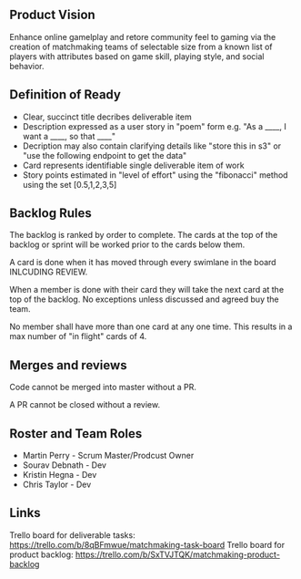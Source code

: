 ## Product Vision

Enhance online gamelplay and retore community feel to gaming via  the creation of matchmaking teams of selectable size from a known list of players with attributes based on game skill, playing style, and social behavior.

## Definition of Ready

* Clear, succinct title decribes deliverable item
* Description expressed as a user story in "poem" form e.g. "As a ____, I want a ____, so that ____"
* Decription may also contain clarifying details like "store this in s3" or "use the following endpoint to get the data"
* Card represents identifiable single deliverable item of work
* Story points estimated in "level of effort" using the "fibonacci" method using the set [0.5,1,2,3,5]

## Backlog Rules

The backlog is ranked by order to complete. The cards at the top of the backlog or sprint will be worked prior to the cards below them.

A card is done when it has moved through every swimlane in the board INLCUDING REVIEW.

When a member is done with their card they will take the next card at the top of the backlog. No exceptions unless discussed and agreed buy the team.

No member shall have more than one card at any one time. This results in a max number of "in flight" cards of 4.

## Merges and reviews

Code cannot be merged into master without a PR.

A PR cannot be closed without a review.

## Roster and Team Roles

* Martin Perry - Scrum Master/Prodcust Owner
* Sourav Debnath - Dev
* Kristin Hegna - Dev
* Chris Taylor - Dev

## Links
Trello board for deliverable tasks: https://trello.com/b/8qBFmwue/matchmaking-task-board
Trello board for product backlog: https://trello.com/b/SxTVJTQK/matchmaking-product-backlog

